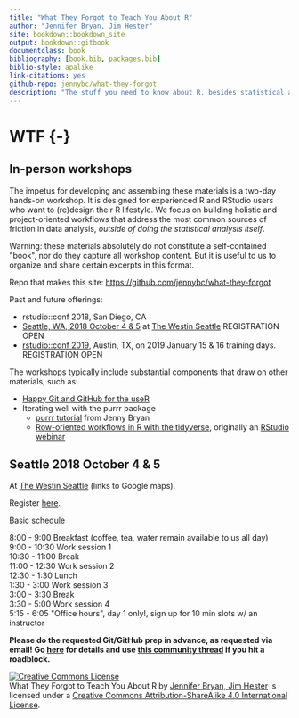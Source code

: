 ```yaml
--- 
title: "What They Forgot to Teach You About R"
author: "Jennifer Bryan, Jim Hester"
site: bookdown::bookdown_site
output: bookdown::gitbook
documentclass: book
bibliography: [book.bib, packages.bib]
biblio-style: apalike
link-citations: yes
github-repo: jennybc/what-they-forgot
description: "The stuff you need to know about R, besides statistical analysis."
---
```


# WTF {-}

## In-person workshops

The impetus for developing and assembling these materials is a two-day hands-on workshop. It is designed for experienced R and RStudio users who want to (re)design their R lifestyle. We focus on building holistic and project-oriented workflows that address the most common sources of friction in data analysis, *outside of doing the statistical analysis itself*.

Warning: these materials absolutely do not constitute a self-contained "book", nor do they capture all workshop content. But it is useful to us to organize and share certain excerpts in this format.

Repo that makes this site: <https://github.com/jennybc/what-they-forgot>

Past and future offerings:

  * rstudio::conf 2018, San Diego, CA
  * [Seattle, WA, 2018 October 4 & 5](https://www.rstudio.com/workshops/what-they-forgot-to-teach-you-about-r/) at [The Westin Seattle](https://goo.gl/maps/3KSpPzZjWR92) REGISTRATION OPEN
  * [rstudio::conf 2019](https://www.rstudio.com/conference/), Austin, TX, on  2019 January 15 & 16 training days.  REGISTRATION OPEN
    
The workshops typically include substantial components that draw on other materials, such as:

  * [Happy Git and GitHub for the useR](http://happygitwithr.com)
  * Iterating well with the purrr package
    - [purrr tutorial](https://jennybc.github.io/purrr-tutorial/) from Jenny Bryan
    - [Row-oriented workflows in R with the tidyverse](https://github.com/jennybc/row-oriented-workflows#readme), originally an [RStudio webinar](https://resources.rstudio.com/webinars)

## Seattle 2018 October 4 & 5

At [The Westin Seattle](https://goo.gl/maps/3KSpPzZjWR92) (links to Google maps).

Register [here](https://www.rstudio.com/workshops/what-they-forgot-to-teach-you-about-r/).

Basic schedule

8:00 - 9:00 Breakfast (coffee, tea, water remain available to us all day)  
9:00 - 10:30 Work session 1  
10:30 - 11:00 Break  
11:00 - 12:30 Work session 2  
12:30 - 1:30 Lunch  
1:30 - 3:00 Work session 3  
3:00 - 3:30 Break  
3:30 - 5:00 Work session 4  
5:15 - 6:05 "Office hours", day 1 only!, sign up for 10 min slots w/ an instructor

**Please do the requested Git/GitHub prep in advance, as requested via email! Go [here](http://happygitwithr.com/workshops.html#pre-workshop-set-up) for details and use [this community thread](https://community.rstudio.com/t/what-they-forgot-to-teach-you-seattle-oct-2018-system-setup/15287) if you hit a roadblock.**

<a rel="license" href="http://creativecommons.org/licenses/by-sa/4.0/"><img alt="Creative Commons License" style="border-width:0" src="https://i.creativecommons.org/l/by-sa/4.0/88x31.png" /></a><br /><span xmlns:dct="http://purl.org/dc/terms/" property="dct:title">What They Forgot to Teach You About R</span> by <a xmlns:cc="http://creativecommons.org/ns#" href="https://github.com/jennybc/what-they-forgot" property="cc:attributionName" rel="cc:attributionURL">Jennifer Bryan, Jim Hester</a> is licensed under a <a rel="license" href="http://creativecommons.org/licenses/by-sa/4.0/">Creative Commons Attribution-ShareAlike 4.0 International License</a>.


